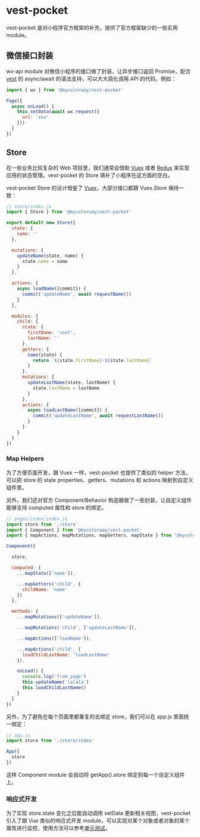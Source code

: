 # vest-pocket

vest-pocket 是对小程序官方框架的补充，提供了官方框架缺少的一些实用 module。

## 微信接口封装

wx-api module 对微信小程序的接口做了封装，让异步接口返回 Promise，配合 [vest](https://github.com/mycolorway/vest) 的 async/await 的语法支持，可以大大简化调用 API 的代码，例如：

```js
import { wx } from '@mycolorway/vest-pocket'

Page({
  async onLoad() {
    this.setData(await wx.request({
      url: 'xxx'
    }))
  }
})
```

## Store

在一些业务比较复杂的 Web 项目里，我们通常会借助 [Vuex](https://vuex.vuejs.org/) 或者 [Redux](https://redux.js.org/) 来实现应用的状态管理。vest-pocket 的 Store 填补了小程序在这方面的空白。

vest-pocket Store 的设计借鉴了 [Vuex](https://vuex.vuejs.org/)，大部分接口都跟 Vuex.Store 保持一致：

```js
// store/index.js
import { Store } from '@mycolorway/vest-pocket'

export default new Store({
  state: {
    name: ''
  },

  mutations: {
    updateName(state, name) {
      state.name = name
    }
  },

  actions: {
    async loadName({commit}) {
      commit('updateName', await requestName())
    }
  },

  modules: {
    child: {
      state: {
        firstName: 'vest',
        lastName: ''
      },
      getters: {
        name(state) {
          return `${state.firstName}-${state.lastName}`
        }
      },
      mutations: {
        updateLastName(state, lastName) {
          state.lastName = lastName
        }
      },
      actions: {
        async loadLastName({commit}) {
          commit('updateLastName', await requestLastName())
        }
      }
    }
  }
})
```

### Map Helpers

为了方便页面开发，跟 Vuex 一样，vest-pocket 也提供了类似的 helper 方法，可以把 store 的 state properties、getters、mutations 和 actions 映射到自定义组件里。

另外，我们还对官方 Component/Behavior 构造器做了一些封装，让自定义组件能够支持 computed 属性和 store 的绑定。

```js
// pages/index/index.js
import store from './store'
import { Component } from '@mycolorway/vest-pocket'
import { mapActions, mapMutations, mapGetters, mapState } from '@mycolorway/vest-pocket/store'

Component({

  store,

  computed: {
    ...mapState(['name']),

    ...mapGetters('child', {
      childName: 'name'
    })
  },

  methods: {
    ...mapMutations(['updateName']),

    ...mapMutations('child', ['updateLastName']),

    ...mapActions(['loadName']),

    ...mapActions('child', {
      loadChildLastName: 'loadLastName'
    }),

    onLoad() {
      console.log('from page')
      this.updateName('lalala')
      this.loadChildLastName()
    }
  }
})
```

另外，为了避免在每个页面里都重复的去绑定 store，我们可以在 app.js 里面统一绑定：

```js
// app.js
import store from './store/index'

App({
  store
})
```

这样 Component module 会自动将 getApp().store 绑定到每一个自定义组件上。

### 响应式开发

为了实现 store.state 变化之后能自动调用 setData 更新相关视图，vest-pocket 引入了跟 Vue 类似的响应式开发 module，可以实现对某个对象或者对象的某个属性进行监控，使用方法可以参考[单元测试](https://github.com/mycolorway/vest-pocket/tree/master/test/reactivity.test.js)。

